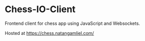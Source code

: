 # Chess-IO-Client

Frontend client for chess app using JavaScript and Websockets.

Hosted at https://chess.natangamliel.com/